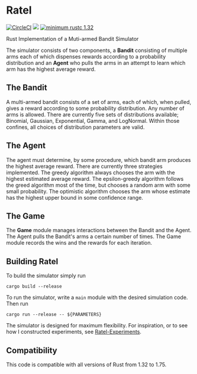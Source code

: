 # Ratel
[![CircleCI](https://circleci.com/gh/DanielMorton/ratel.svg?style=svg)](https://circleci.com/gh/DanielMorton/ratel)
[![](http://meritbadge.herokuapp.com/ratel_bandit)](https://crates.io/crates/ratel_bandit)
[![minimum rustc 1.32](https://img.shields.io/badge/rustc-1.32+-blue.svg)](https://rust-lang.github.io/rfcs/2495-min-rust-version.html)

Rust Implementation of a Muti-armed Bandit Simulator

The simulator consists of two components, a **Bandit** consisting of multiple arms
each of which dispenses rewards according to a probability distribution and an
**Agent** who pulls the arms in an attempt to learn which arm has the highest
average reward.

## The Bandit

A multi-armed bandit consists of a set of arms, each of which, when pulled, gives
a reward according to some probability distribution. Any number of arms is allowed.
There are currently five sets of distributions available; Binomial, Gaussian,
Exponential, Gamma, and LogNormal. Within those
confines, all choices of distribution parameters are valid.

## The Agent

The agent must determine, by some procedure, which bandit arm produces the highest
average reward. There are currently three strategies implemented. The greedy
algorithm always chooses the arm with the highest estimated average reward. The
epsilon-greedy algorithm follows the greed algorithm most of the time, but
chooses a random arm with some small probability. The optimistic algorithm
chooses the arm whose estimate has the highest upper bound in some confidence
range.

## The Game

The **Game** module manages interactions between the Bandit and the Agent. The
Agent pulls the Bandit's arms a certain number of times. The Game module records
the wins and the rewards for each iteration.

## Building Ratel

To build the simulator simply run

```cargo build --release```

To run the simulator, write a ```main``` module with the desired simulation code.
Then run

```cargo run --release -- ${PARAMETERS}```

The simulator is designed for maximum flexibility. For inspiration, or to see
how I constructed experiments, see [Ratel-Experiments](https://github.com/DanielMorton/ratel-experiment/tree/master).

## Compatibility

This code is compatible with all versions of Rust from 1.32 to 1.75.
